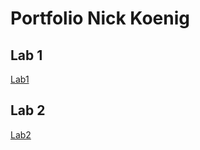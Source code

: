 # Portfolio Nick Koenig

## Lab 1
[Lab1](https://github.com/NickKoenig96/2imd-webtechadvanced-portfolio/tree/main/Lab1-git)

## Lab 2
[Lab2](https://github.com/NickKoenig96/2imd-webtechadvanced-portfolio/tree/main/Lab2-flexbox.grid)
